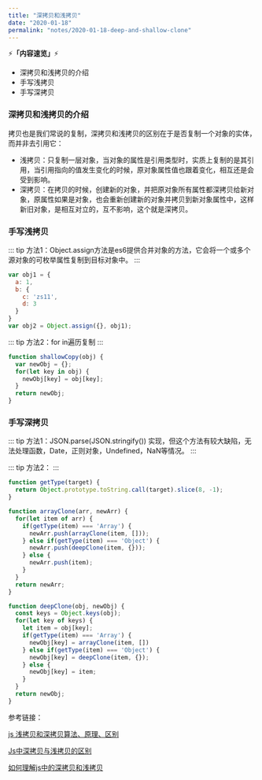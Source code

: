 ```yaml
---
title: "深拷贝和浅拷贝"
date: "2020-01-18"
permalink: "notes/2020-01-18-deep-and-shallow-clone"
---
```


⚡<strong>「内容速览」</strong>⚡

- 深拷贝和浅拷贝的介绍
- 手写浅拷贝
- 手写深拷贝


### 深拷贝和浅拷贝的介绍

拷贝也是我们常说的复制，深拷贝和浅拷贝的区别在于是否复制一个对象的实体，而并非去引用它：
- 浅拷贝：只复制一层对象，当对象的属性是引用类型时，实质上复制的是其引用，当引用指向的值发生变化的时候，原对象属性值也跟着变化，相互还是会受到影响。
- 深拷贝：在拷贝的时候，创建新的对象，并把原对象所有属性都深拷贝给新对象，原属性如果是对象，也会重新创建新的对象并拷贝到新对象属性中，这样新旧对象，是相互对立的，互不影响，这个就是深拷贝。


### 手写浅拷贝
::: tip
方法1：Object.assign方法是es6提供合并对象的方法，它会将一个或多个源对象的可枚举属性复制到目标对象中。
:::
```js
var obj1 = {
  a: 1,
  b: {
    c: 'zs11',
    d: 3
  }
}
var obj2 = Object.assign({}, obj1);
```

::: tip
方法2：for in遍历复制
:::
```js
function shallowCopy(obj) {
  var newObj = {};
  for(let key in obj) {
    newObj[key] = obj[key];
  }
  return newObj;
}
```

### 手写深拷贝
::: tip
方法1：JSON.parse(JSON.stringify()) 实现，但这个方法有较大缺陷，无法处理函数，Date，正则对象，Undefined，NaN等情况。
:::

::: tip
方法2：
:::
```js
function getType(target) {
  return Object.prototype.toString.call(target).slice(8, -1);
}

function arrayClone(arr, newArr) {
  for(let item of arr) {
    if(getType(item) === 'Array') {
      newArr.push(arrayClone(item, []));
    } else if(getType(item) === 'Object') {
      newArr.push(deepClone(item, {}));
    } else {
      newArr.push(item);
    }
  }
  return newArr;
}

function deepClone(obj, newObj) {
  const keys = Object.keys(obj);
  for(let key of keys) {
    let item = obj[key];
    if(getType(item) === 'Array') {
      newObj[key] = arrayClone(item, [])
    } else if(getType(item) === 'Object') {
      newObj[key] = deepClone(item, {});
    } else {
      newObj[key] = item;
    }
  }
  return newObj;
}
```

参考链接：

[js 浅拷贝和深拷贝算法、原理、区别](https://www.difashi.com/2020-03/14-tta-deepcopy.html)

[Js中深拷贝与浅拷贝的区别](http://www.itcast.cn/news/20200805/14122242490.shtml)

[如何理解js中的深拷贝和浅拷贝](http://events.jianshu.io/p/85731094742e)